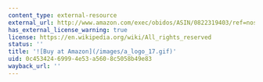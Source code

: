 ```yaml
---
content_type: external-resource
external_url: http://www.amazon.com/exec/obidos/ASIN/0822319403/ref=nosim/mitopencourse-20
has_external_license_warning: true
license: https://en.wikipedia.org/wiki/All_rights_reserved
status: ''
title: '![Buy at Amazon](/images/a_logo_17.gif)'
uid: 0c453424-6999-4e53-a560-8c5058b49e83
wayback_url: ''
---
```

